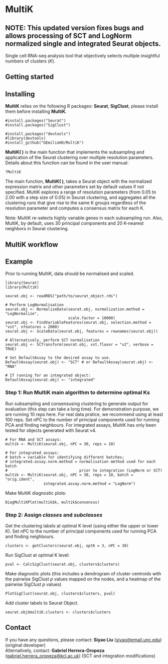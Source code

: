 # MultiK
## NOTE: This updated version fixes bugs and allows processing of SCT and LogNorm normalized single and integrated Seurat objects.
Single cell RNA-seq analysis tool that objectively selects multiple insightful numbers of clusters (*K*).


## Getting started


## Installing
**MultiK** relies on the following R packages: **Seurat**, **SigClust**, please install them before installing **MultiK**.

```{}
#install.packages("Seurat")
#install.packages("SigClust")
```

```{}
#install.packages("devtools")
#library(devtools)
#install_github("GEmilioHO/MultiK")
```

**MultiK( )** is the main function that implements the subsampling and application of the Seurat clustering over multiple resolution parameters. Details about this function can be found in the user manual:

```{}
?MultiK
```


The main function, **MultiK( )**, takes a Seurat object with the normalized expression matrix and other parameters set by default values if not specified. MultiK explores a range of resolution parameters (from 0.05 to 2.00 with a step size of 0.05) in Seurat clustering, and aggregates all the clustering runs that give rise to the same K groups regardless of the resolution parameter and computes a consensus matrix for each K.

Note: MultiK re-selects highly variable genes in each subsampling run. Also, MultiK, by default, uses 30 principal components and 20 K-nearest neighbors in Seurat clustering.  



## MultiK workflow

## Example
Prior to running MultiK, data should be normalised and scaled.
```{}
library(Seurat)
library(MultiK)

seurat.obj <- readRDS("path/to/seurat_object.rds")

# Perform LogNormalisation
seurat.obj <- NormalizeData(seurat.obj, normalization.method = "LogNormalize",
                            scale.factor = 10000)
seurat.obj <- FindVariableFeatures(seurat.obj, selection.method = "vst", nfeatures = 2000)
seurat.obj <- ScaleData(seurat.obj, features = rownames(seurat.obj))

# Alternatively, perform SCT normalisation
seurat.obj <- SCTransform(seurat.obj, vst.flavor = "v2", verbose = TRUE)

# Set DefaultAssay to the desired assay to use.
DefaultAssay(seurat.obj) <- "SCT" # or DefaultAssay(seurat.obj) <- "RNA"

# If running for an integrated object:
DefaultAssay(seurat.obj) <- "integrated"
```
### Step 1: Run **MultiK** main algorithm to determine optimal Ks

Run subsampling and consensusing clustering to generate output for evaluation (this step can take a long time). For demonstration purpose, we are running 10 reps here. For real data pratice, we recommend using at least 100 reps. Set nPC to the number of principal components used for running PCA and finding neighbours.
For integrated assays, MultiK has only been tested for objects generated with Seurat v4.
```{}
# For RNA and SCT assays:
multik <- MultiK(seurat.obj, nPC = 30, reps = 10)

# For integrated assays: 
# batch = variable for identifying different batches;
# integrated.assay.norm.method = normalisation method used for each batch
#                                prior to integration (LogNorm or SCT)
multik <- MultiK(seurat.obj, nPC = 30, reps = 10, batch = "orig.ident",
                 integrated.assay.norm.method = "LogNorm")
```

Make MultiK diagnostic plots: 
```{}
DiagMultiKPlot(multik$k, multik$consensus)
```

### Step 2: Assign _classes_ and _subclasses_

Get the clustering labels at optimal K level (using either the upper or lower K). Set nPC to the number of principal components used for running PCA and finding neighbours.
```{}
clusters <- getClusters(seurat.obj, optK = 3, nPC = 30)
```

Run SigClust at optimal K level:
```{}
pval <- CalcSigClust(seurat.obj, clusters$clusters)
```

Make diagnostic plots (this includes a dendrogram of cluster centroids with the pairwise SigClust _p_ values mapped on the nodes, and a heatmap of the pairwise SigClust _p_ values)
```{}
PlotSigClust(seurat.obj, clusters$clusters, pval)
```

Add cluster labels to Seurat Object.
```{}
seurat.obj$multiK.clusters <- clusters$clusters
```

## Contact
If you have any questions, please contact: **Siyao Liu** (<siyao@email.unc.edu>) (original developer) </br>
Alternatively, contact: **Gabriel Herrera-Oropeza** (<gabriel.herrera_oropeza@kcl.ac.uk>) (SCT and integration modifications)
